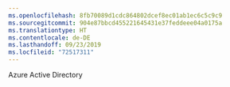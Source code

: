 ```yaml
---
ms.openlocfilehash: 8fb70089d1cdc864802dcef8ec01ab1ec6c5c9c9
ms.sourcegitcommit: 904e87bbcd455221645431e37feddeee04a0175a
ms.translationtype: HT
ms.contentlocale: de-DE
ms.lasthandoff: 09/23/2019
ms.locfileid: "72517311"
---
```

Azure Active Directory